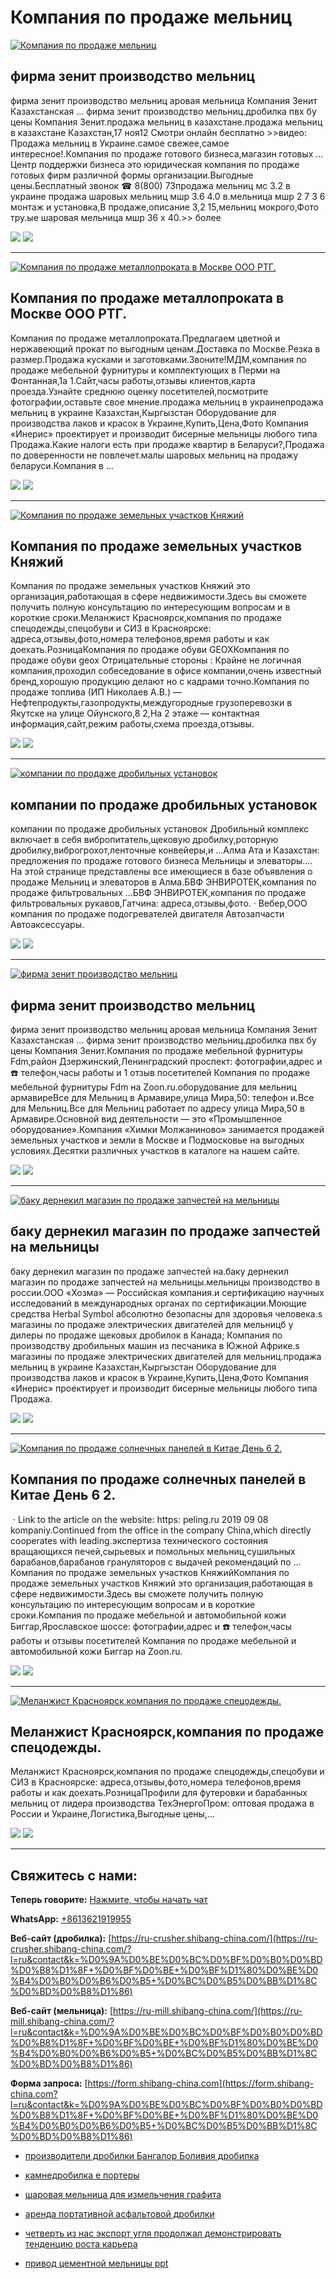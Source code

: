 # Компания по продаже мельниц

<a href="https://swt.shibang-china.com/?l=ru&img&k=%D0%9A%D0%BE%D0%BC%D0%BF%D0%B0%D0%BD%D0%B8%D1%8F+%D0%BF%D0%BE+%D0%BF%D1%80%D0%BE%D0%B4%D0%B0%D0%B6%D0%B5+%D0%BC%D0%B5%D0%BB%D1%8C%D0%BD%D0%B8%D1%86" target="_blank">![Компания по продаже мельниц](http://static.shibang-china.com/all-800x300/442.jpg)</a>

## фирма зенит производство мельниц
фирма зенит производство мельниц аровая мельница Компания Зенит Казахстанская … фирма зенит производство мельниц.дробилка пвх бу цены Компания Зенит.продажа мельниц в казахстане.продажа мельниц в казахстане Казахстан,17 ноя12 Смотри онлайн бесплатно &gt;&gt;видео: Продажа мельниц в Украине.самое свежее,самое интересное!.Компания по продаже готового бизнеса,магазин готовых …Центр поддержки бизнеса это юридическая компания по продаже готовых фирм различной формы организации.Выгодные цены.Бесплатный звонок ☎ 8(800) 73продажа мельниц мс 3.2 в украине продажа шаровых мельниц мшр 3.6 4.0 в.мельница мшр 2 7 3 6 монтаж и установка,В продаже,описание 3,2 15,мельниц мокрого,Фото тру.ые шаровая мельница мшр 36 х 40.&gt;&gt; более


<a href="https://whatsapp.shibangsoft.com/WhatsApp.php" target="_blank" title="WhatsApp">![](http://static.shibang-china.com/icon/whatsapp.png)</a> <a href="https://swt.shibang-china.com/?l=ru&icon&k=%D0%9A%D0%BE%D0%BC%D0%BF%D0%B0%D0%BD%D0%B8%D1%8F+%D0%BF%D0%BE+%D0%BF%D1%80%D0%BE%D0%B4%D0%B0%D0%B6%D0%B5+%D0%BC%D0%B5%D0%BB%D1%8C%D0%BD%D0%B8%D1%86" target="_blank">![](http://static.shibang-china.com/icon/chat-ru.png)</a>

---

<a href="https://swt.shibang-china.com/?l=ru&img&k=%D0%9A%D0%BE%D0%BC%D0%BF%D0%B0%D0%BD%D0%B8%D1%8F+%D0%BF%D0%BE+%D0%BF%D1%80%D0%BE%D0%B4%D0%B0%D0%B6%D0%B5+%D0%BC%D0%B5%D0%BB%D1%8C%D0%BD%D0%B8%D1%86" target="_blank">![Компания по продаже металлопроката в Москве ООО РТГ.](http://static.shibang-china.com/all-800x300/570.jpg)</a>

## Компания по продаже металлопроката в Москве ООО РТГ.
Компания по продаже металлопроката.Предлагаем цветной и нержавеющий прокат по выгодным ценам.Доставка по Москве.Резка в размер.Продажа кусками и заготовками.Звоните!МДМ,компания по продаже мебельной фурнитуры и комплектующих в Перми на Фонтанная,1а 1.Сайт,часы работы,отзывы клиентов,карта проезда.Узнайте среднюю оценку посетителей,посмотрите фотографии,оставьте свое мнение.продажа мельниц в украинепродажа мельниц в украине Казахстан,Кыргызстан Оборудование для производства лаков и красок в Украине,Купить,Цена,Фото Компания &#171;Инерис&#187; проектирует и производит бисерные мельницы любого типа Продажа.Какие налоги есть при продаже квартир в Беларуси?,Продажа по доверенности не повлечет.малы шаровых мельниц на продажу беларуси.Компания в …


<a href="https://whatsapp.shibangsoft.com/WhatsApp.php" target="_blank" title="WhatsApp">![](http://static.shibang-china.com/icon/whatsapp.png)</a> <a href="https://swt.shibang-china.com/?l=ru&icon&k=%D0%9A%D0%BE%D0%BC%D0%BF%D0%B0%D0%BD%D0%B8%D1%8F+%D0%BF%D0%BE+%D0%BF%D1%80%D0%BE%D0%B4%D0%B0%D0%B6%D0%B5+%D0%BC%D0%B5%D0%BB%D1%8C%D0%BD%D0%B8%D1%86" target="_blank">![](http://static.shibang-china.com/icon/chat-ru.png)</a>

---

<a href="https://swt.shibang-china.com/?l=ru&img&k=%D0%9A%D0%BE%D0%BC%D0%BF%D0%B0%D0%BD%D0%B8%D1%8F+%D0%BF%D0%BE+%D0%BF%D1%80%D0%BE%D0%B4%D0%B0%D0%B6%D0%B5+%D0%BC%D0%B5%D0%BB%D1%8C%D0%BD%D0%B8%D1%86" target="_blank">![Компания по продаже земельных участков Княжий](http://static.shibang-china.com/all-800x300/427.jpg)</a>

## Компания по продаже земельных участков Княжий
Компания по продаже земельных участков Княжий это организация,работающая в сфере недвижимости.Здесь вы сможете получить полную консультацию по интересующим вопросам и в короткие сроки.Меланжист Красноярск,компания по продаже спецодежды,спецобуви и СИЗ в Красноярске: адреса,отзывы,фото,номера телефонов,время работы и как доехать.РозницаКомпания по продаже обуви GEOXКомпания по продаже обуви geox Отрицательные стороны : Крайне не логичная компания,проходил собеседование в офисе компании,очень известный бренд,хорошую продукцию делают но с кадрами точно.Компания по продаже топлива (ИП Николаев А.В.) — Нефтепродукты,газопродукты,междугородные грузоперевозки в Якутске на улице Ойунского,8 2,На 2 этаже — контактная информация,сайт,режим работы,схема проезда,отзывы.


<a href="https://whatsapp.shibangsoft.com/WhatsApp.php" target="_blank" title="WhatsApp">![](http://static.shibang-china.com/icon/whatsapp.png)</a> <a href="https://swt.shibang-china.com/?l=ru&icon&k=%D0%9A%D0%BE%D0%BC%D0%BF%D0%B0%D0%BD%D0%B8%D1%8F+%D0%BF%D0%BE+%D0%BF%D1%80%D0%BE%D0%B4%D0%B0%D0%B6%D0%B5+%D0%BC%D0%B5%D0%BB%D1%8C%D0%BD%D0%B8%D1%86" target="_blank">![](http://static.shibang-china.com/icon/chat-ru.png)</a>

---

<a href="https://swt.shibang-china.com/?l=ru&img&k=%D0%9A%D0%BE%D0%BC%D0%BF%D0%B0%D0%BD%D0%B8%D1%8F+%D0%BF%D0%BE+%D0%BF%D1%80%D0%BE%D0%B4%D0%B0%D0%B6%D0%B5+%D0%BC%D0%B5%D0%BB%D1%8C%D0%BD%D0%B8%D1%86" target="_blank">![компании по продаже дробильных установок](http://static.shibang-china.com/all-800x300/1074.jpg)</a>

## компании по продаже дробильных установок
компании по продаже дробильных установок Дробильный комплекс включает в себя вибропитатель,щековую дробилку,роторную дробилку,виброгрохот,ленточные конвейеры,и …Алма Ата и Казахстан: предложения по продаже готового бизнеса Мельницы и элеваторы.… На этой странице представлены все имеющиеся в базе объявления о продаже Мельниц и элеваторов в Алма.БВФ ЭНВИРОТЕК,компания по продаже фильтровальных …БВФ ЭНВИРОТЕК,компания по продаже фильтровальных рукавов,Гатчина: адреса,отзывы,фото.&nbsp;&#0183;&#32;Вебер,ООО компания по продаже подогревателей двигателя Автозапчасти Автоаксессуары.


<a href="https://whatsapp.shibangsoft.com/WhatsApp.php" target="_blank" title="WhatsApp">![](http://static.shibang-china.com/icon/whatsapp.png)</a> <a href="https://swt.shibang-china.com/?l=ru&icon&k=%D0%9A%D0%BE%D0%BC%D0%BF%D0%B0%D0%BD%D0%B8%D1%8F+%D0%BF%D0%BE+%D0%BF%D1%80%D0%BE%D0%B4%D0%B0%D0%B6%D0%B5+%D0%BC%D0%B5%D0%BB%D1%8C%D0%BD%D0%B8%D1%86" target="_blank">![](http://static.shibang-china.com/icon/chat-ru.png)</a>

---

<a href="https://swt.shibang-china.com/?l=ru&img&k=%D0%9A%D0%BE%D0%BC%D0%BF%D0%B0%D0%BD%D0%B8%D1%8F+%D0%BF%D0%BE+%D0%BF%D1%80%D0%BE%D0%B4%D0%B0%D0%B6%D0%B5+%D0%BC%D0%B5%D0%BB%D1%8C%D0%BD%D0%B8%D1%86" target="_blank">![фирма зенит производство мельниц](http://static.shibang-china.com/all-800x300/498.jpg)</a>

## фирма зенит производство мельниц
фирма зенит производство мельниц аровая мельница Компания Зенит Казахстанская … фирма зенит производство мельниц.дробилка пвх бу цены Компания Зенит.Компания по продаже мебельной фурнитуры Fdm,район Дзержинский,Ленинградский проспект: фотографии,адрес и ☎️ телефон,часы работы и 1 отзыв посетителей Компания по продаже мебельной фурнитуры Fdm на Zoon.ru.оборудование для мельниц армавиреВсе для Мельниц в Армавире,улица Мира,50: телефон и.Все для Мельниц.Все для Мельниц работает по адресу улица Мира,50 в Армавире.Основной вид деятельности — это &#171;Промышленное оборудование&#187;.Компания &#171;Химки Молжаниново&#187; занимается продажей земельных участков и земли в Москве и Подмосковье на выгодных условиях.Десятки различных участков в каталоге на нашем сайте.


<a href="https://whatsapp.shibangsoft.com/WhatsApp.php" target="_blank" title="WhatsApp">![](http://static.shibang-china.com/icon/whatsapp.png)</a> <a href="https://swt.shibang-china.com/?l=ru&icon&k=%D0%9A%D0%BE%D0%BC%D0%BF%D0%B0%D0%BD%D0%B8%D1%8F+%D0%BF%D0%BE+%D0%BF%D1%80%D0%BE%D0%B4%D0%B0%D0%B6%D0%B5+%D0%BC%D0%B5%D0%BB%D1%8C%D0%BD%D0%B8%D1%86" target="_blank">![](http://static.shibang-china.com/icon/chat-ru.png)</a>

---

<a href="https://swt.shibang-china.com/?l=ru&img&k=%D0%9A%D0%BE%D0%BC%D0%BF%D0%B0%D0%BD%D0%B8%D1%8F+%D0%BF%D0%BE+%D0%BF%D1%80%D0%BE%D0%B4%D0%B0%D0%B6%D0%B5+%D0%BC%D0%B5%D0%BB%D1%8C%D0%BD%D0%B8%D1%86" target="_blank">![баку дернекил магазин по продаже запчестей на мельницы](http://static.shibang-china.com/all-800x300/925.jpg)</a>

## баку дернекил магазин по продаже запчестей на мельницы
баку дернекил магазин по продаже запчестей на.баку дернекил магазин по продаже запчестей на мельницы.мельницы производство в россии.ООО &#171;Хозма&#187; — Российская компания.и сертификацию научных исследований в международных органах по сертификации.Моющие средства Herbal Symbol абсолютно безопасны для здоровья человека.s магазины по продаже электрических двигателей для мельницб у дилеры по продаже щековых дробилок в Канада; Компания по производству дробильных машин из песчаника в Южной Африке.s магазины по продаже электрических двигателей для мельниц.продажа мельниц в украине Казахстан,Кыргызстан Оборудование для производства лаков и красок в Украине,Купить,Цена,Фото Компания &#171;Инерис&#187; проектирует и производит бисерные мельницы любого типа Продажа.


<a href="https://whatsapp.shibangsoft.com/WhatsApp.php" target="_blank" title="WhatsApp">![](http://static.shibang-china.com/icon/whatsapp.png)</a> <a href="https://swt.shibang-china.com/?l=ru&icon&k=%D0%9A%D0%BE%D0%BC%D0%BF%D0%B0%D0%BD%D0%B8%D1%8F+%D0%BF%D0%BE+%D0%BF%D1%80%D0%BE%D0%B4%D0%B0%D0%B6%D0%B5+%D0%BC%D0%B5%D0%BB%D1%8C%D0%BD%D0%B8%D1%86" target="_blank">![](http://static.shibang-china.com/icon/chat-ru.png)</a>

---

<a href="https://swt.shibang-china.com/?l=ru&img&k=%D0%9A%D0%BE%D0%BC%D0%BF%D0%B0%D0%BD%D0%B8%D1%8F+%D0%BF%D0%BE+%D0%BF%D1%80%D0%BE%D0%B4%D0%B0%D0%B6%D0%B5+%D0%BC%D0%B5%D0%BB%D1%8C%D0%BD%D0%B8%D1%86" target="_blank">![Компания по продаже солнечных панелей в Китае День 6 2.](http://static.shibang-china.com/all-800x300/1428.jpg)</a>

## Компания по продаже солнечных панелей в Китае День 6 2.
&nbsp;&#0183;&#32;Link to the article on the website: https: peling.ru 2019 09 08 kompaniy.Continued from the office in the company China,which directly cooperates with leading.экспертиза технического состояния вращающихся печей,сырьевых и помольных мельниц,сушильных барабанов,барабанов грануляторов с выдачей рекомендаций по …Компания по продаже земельных участков КняжийКомпания по продаже земельных участков Княжий это организация,работающая в сфере недвижимости.Здесь вы сможете получить полную консультацию по интересующим вопросам и в короткие сроки.Компания по продаже мебельной и автомобильной кожи Биггар,Ярославское шоссе: фотографии,адрес и ☎️ телефон,часы работы и отзывы посетителей Компания по продаже мебельной и автомобильной кожи Биггар на Zoon.ru.


<a href="https://whatsapp.shibangsoft.com/WhatsApp.php" target="_blank" title="WhatsApp">![](http://static.shibang-china.com/icon/whatsapp.png)</a> <a href="https://swt.shibang-china.com/?l=ru&icon&k=%D0%9A%D0%BE%D0%BC%D0%BF%D0%B0%D0%BD%D0%B8%D1%8F+%D0%BF%D0%BE+%D0%BF%D1%80%D0%BE%D0%B4%D0%B0%D0%B6%D0%B5+%D0%BC%D0%B5%D0%BB%D1%8C%D0%BD%D0%B8%D1%86" target="_blank">![](http://static.shibang-china.com/icon/chat-ru.png)</a>

---

<a href="https://swt.shibang-china.com/?l=ru&img&k=%D0%9A%D0%BE%D0%BC%D0%BF%D0%B0%D0%BD%D0%B8%D1%8F+%D0%BF%D0%BE+%D0%BF%D1%80%D0%BE%D0%B4%D0%B0%D0%B6%D0%B5+%D0%BC%D0%B5%D0%BB%D1%8C%D0%BD%D0%B8%D1%86" target="_blank">![Меланжист Красноярск,компания по продаже спецодежды.](http://static.shibang-china.com/all-800x300/301.jpg)</a>

## Меланжист Красноярск,компания по продаже спецодежды.
Меланжист Красноярск,компания по продаже спецодежды,спецобуви и СИЗ в Красноярске: адреса,отзывы,фото,номера телефонов,время работы и как доехать.РозницаПрофили для футеровки и барабанных мельниц от лидера производства ТехЭнергоПром: оптовая продажа в России и Украине,Логистика,Выгодные цены,…

<a href="https://whatsapp.shibangsoft.com/WhatsApp.php" target="_blank" title="WhatsApp">![](http://static.shibang-china.com/icon/whatsapp.png)</a> <a href="https://swt.shibang-china.com/?l=ru&icon&k=%D0%9A%D0%BE%D0%BC%D0%BF%D0%B0%D0%BD%D0%B8%D1%8F+%D0%BF%D0%BE+%D0%BF%D1%80%D0%BE%D0%B4%D0%B0%D0%B6%D0%B5+%D0%BC%D0%B5%D0%BB%D1%8C%D0%BD%D0%B8%D1%86" target="_blank">![](http://static.shibang-china.com/icon/chat-ru.png)</a>

---
## Свяжитесь с нами:

**Теперь говорите:** [Нажмите, чтобы начать чат](https://swt.shibang-china.com?l=ru&contact&k=%D0%9A%D0%BE%D0%BC%D0%BF%D0%B0%D0%BD%D0%B8%D1%8F+%D0%BF%D0%BE+%D0%BF%D1%80%D0%BE%D0%B4%D0%B0%D0%B6%D0%B5+%D0%BC%D0%B5%D0%BB%D1%8C%D0%BD%D0%B8%D1%86)

**WhatsApp:**  [+8613621919955](https://whatsapp.shibangsoft.com/WhatsApp.php)

**Веб-сайт (дробилка):** [https://ru-crusher.shibang-china.com/](https://ru-crusher.shibang-china.com/?l=ru&contact&k=%D0%9A%D0%BE%D0%BC%D0%BF%D0%B0%D0%BD%D0%B8%D1%8F+%D0%BF%D0%BE+%D0%BF%D1%80%D0%BE%D0%B4%D0%B0%D0%B6%D0%B5+%D0%BC%D0%B5%D0%BB%D1%8C%D0%BD%D0%B8%D1%86)

**Веб-сайт (мельница):** [https://ru-mill.shibang-china.com/](https://ru-mill.shibang-china.com/?l=ru&contact&k=%D0%9A%D0%BE%D0%BC%D0%BF%D0%B0%D0%BD%D0%B8%D1%8F+%D0%BF%D0%BE+%D0%BF%D1%80%D0%BE%D0%B4%D0%B0%D0%B6%D0%B5+%D0%BC%D0%B5%D0%BB%D1%8C%D0%BD%D0%B8%D1%86)

**Форма запроса:** [https://form.shibang-china.com](https://form.shibang-china.com?l=ru&contact&k=%D0%9A%D0%BE%D0%BC%D0%BF%D0%B0%D0%BD%D0%B8%D1%8F+%D0%BF%D0%BE+%D0%BF%D1%80%D0%BE%D0%B4%D0%B0%D0%B6%D0%B5+%D0%BC%D0%B5%D0%BB%D1%8C%D0%BD%D0%B8%D1%86)

* [производители дробилки Бангалор Боливия дробилка](../133/%D0%BF%D1%80%D0%BE%D0%B8%D0%B7%D0%B2%D0%BE%D0%B4%D0%B8%D1%82%D0%B5%D0%BB%D0%B8%20%D0%B4%D1%80%D0%BE%D0%B1%D0%B8%D0%BB%D0%BA%D0%B8%20%D0%91%D0%B0%D0%BD%D0%B3%D0%B0%D0%BB%D0%BE%D1%80%20%D0%91%D0%BE%D0%BB%D0%B8%D0%B2%D0%B8%D1%8F%20%D0%B4%D1%80%D0%BE%D0%B1%D0%B8%D0%BB%D0%BA%D0%B0.md)

* [камнедробилка е портеры](../134/%D0%BA%D0%B0%D0%BC%D0%BD%D0%B5%D0%B4%D1%80%D0%BE%D0%B1%D0%B8%D0%BB%D0%BA%D0%B0%20%D0%B5%20%D0%BF%D0%BE%D1%80%D1%82%D0%B5%D1%80%D1%8B.md)

* [шаровая мельница для измельчения графита](../132/%D1%88%D0%B0%D1%80%D0%BE%D0%B2%D0%B0%D1%8F%20%D0%BC%D0%B5%D0%BB%D1%8C%D0%BD%D0%B8%D1%86%D0%B0%20%D0%B4%D0%BB%D1%8F%20%D0%B8%D0%B7%D0%BC%D0%B5%D0%BB%D1%8C%D1%87%D0%B5%D0%BD%D0%B8%D1%8F%20%D0%B3%D1%80%D0%B0%D1%84%D0%B8%D1%82%D0%B0.md)

* [аренда портативной асфальтовой дробилки](../134/%D0%B0%D1%80%D0%B5%D0%BD%D0%B4%D0%B0%20%D0%BF%D0%BE%D1%80%D1%82%D0%B0%D1%82%D0%B8%D0%B2%D0%BD%D0%BE%D0%B9%20%D0%B0%D1%81%D1%84%D0%B0%D0%BB%D1%8C%D1%82%D0%BE%D0%B2%D0%BE%D0%B9%20%D0%B4%D1%80%D0%BE%D0%B1%D0%B8%D0%BB%D0%BA%D0%B8.md)

* [четверть из нас экспорт угля продолжал демонстрировать тенденцию роста карьера](../133/%D1%87%D0%B5%D1%82%D0%B2%D0%B5%D1%80%D1%82%D1%8C%20%D0%B8%D0%B7%20%D0%BD%D0%B0%D1%81%20%D1%8D%D0%BA%D1%81%D0%BF%D0%BE%D1%80%D1%82%20%D1%83%D0%B3%D0%BB%D1%8F%20%D0%BF%D1%80%D0%BE%D0%B4%D0%BE%D0%BB%D0%B6%D0%B0%D0%BB%20%D0%B4%D0%B5%D0%BC%D0%BE%D0%BD%D1%81%D1%82%D1%80%D0%B8%D1%80%D0%BE%D0%B2%D0%B0%D1%82%D1%8C%20%D1%82%D0%B5%D0%BD%D0%B4%D0%B5%D0%BD%D1%86%D0%B8%D1%8E%20%D1%80%D0%BE%D1%81%D1%82%D0%B0%20%D0%BA%D0%B0%D1%80%D1%8C%D0%B5%D1%80%D0%B0.md)

* [привод цементной мельницы ppt](../131/%D0%BF%D1%80%D0%B8%D0%B2%D0%BE%D0%B4%20%D1%86%D0%B5%D0%BC%D0%B5%D0%BD%D1%82%D0%BD%D0%BE%D0%B9%20%D0%BC%D0%B5%D0%BB%D1%8C%D0%BD%D0%B8%D1%86%D1%8B%20ppt.md)